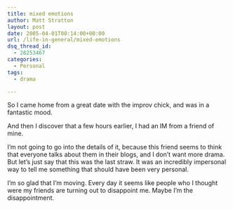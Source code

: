 ```yaml
---
title: mixed emotions
author: Matt Stratton
layout: post
date: 2005-04-01T00:14:00+00:00
url: /life-in-general/mixed-emotions
dsq_thread_id:
  - 28253467
categories:
  - Personal
tags:
  - drama

---
```

So I came home from a great date with the improv chick, and was in a fantastic mood.

And then I discover that a few hours earlier, I had an IM from a friend of mine.

I&#8217;m not going to go into the details of it, because this friend seems to think that everyone talks about them in their blogs, and I don&#8217;t want more drama. But let&#8217;s just say that this was the last straw. It was an incredibly impersonal way to tell me something that should have been very personal.

I&#8217;m so glad that I&#8217;m moving. Every day it seems like people who I thought were my friends are turning out to disappoint me. Maybe I&#8217;m the disappointment.